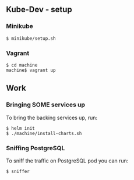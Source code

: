 ## Kube-Dev - setup

### Minikube

```
$ minikube/setup.sh 
```

### Vagrant

```
$ cd machine
machine$ vagrant up
```

## Work

### Bringing SOME services up

To bring the backing services up, run:

```
$ helm init
$ ./machine/install-charts.sh
```

### Sniffing PostgreSQL

To sniff the traffic on PostgreSQL pod you can run:

```
$ sniffer
```
